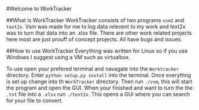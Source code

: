 #Welcome to WorkTracker

##What is  WorkTracker
WorkTracker consists of two programs `vsm2` and `text2x`. Vsm was made for me to log data relevent to my work and text2x was to turn that data into an .xlsx file. There are other work related projects here most are just prouff of concept projects. All have bugs and issues.

##How to use WorkTracker
Everything was written for Linux so if you use Windows I suggest using a VM such as virtualbox. 


To use open your prefered terminal and navagate into the `Worktracker` directory. Enter `python setup.py install` into the terminal. Once everythng is set up change into th `WorkTracker` directory. Then run `./vsm`, this will start the program and open the GUI. When your finished and want to turn the the `.txt` file into a `.xlsx` run `./text2x`. This opens a GUI where you can search for your file to convert.